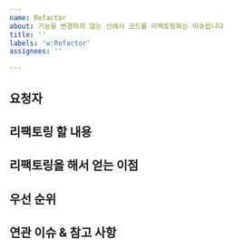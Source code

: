 ```yaml
---
name: Refactor
about: 기능을 변경하지 않는 선에서 코드를 리팩토링하는 이슈입니다
title: ''
labels: 'w:Refactor'
assignees: ''

---
```


<!-- .gitlab/issue_templates/Refactor.md -->

<!-- 이슈 작성 전 확인사항 -->
<!-- 1. 리팩토링할 내용이 앞으로도 자주 사용할 코드에 해당하는지 확인했음 -->
<!-- 2. 본 이슈의 내용이 다른 이슈에서 제안되지 않은 것을 확인했음 -->
<!-- 3. 이 프로젝트가 본 내용을 이슈하기 적절한지 확인했음 -->

## 요청자
<!-- 최초 요청자를 작성합니다. -->


## 리팩토링 할 내용
<!-- 리팩토링을 할 코드 부분과 그 내용을 기술합니다. -->


## 리팩토링을 해서 얻는 이점
<!-- 리팩토링을 통해 얻을 수 있는 이점을 간략히 서술합니다. -->


## 우선 순위
<!-- 본 이슈의 우선 순위가 어떻게 되는지 기술합니다. -->
<!-- 우선 순위와 연관되어 있는 사항이 있다면 그 또한 함께 기술합니다. -->


## 연관 이슈 & 참고 사항
<!-- 연관 이슈는 이슈 링크를 달고, 참고 사항은 자유롭게 작성합니다. -->



<!-- 이슈 작성 후 확인사항 -->
<!-- 1. 본 이슈의 제목을 제목만 봐도 수정 사항을 알기 쉽게 작성했음 -->
<!-- 2. Preview를 눌러 이슈의 내용이 어떻게 보이는지 확인했음 -->
<!-- 2. 알맞은 Assignee를 설정했음 -->
<!-- 3. 알맞은 4개 카테고리의 Label을 설정했음 -->